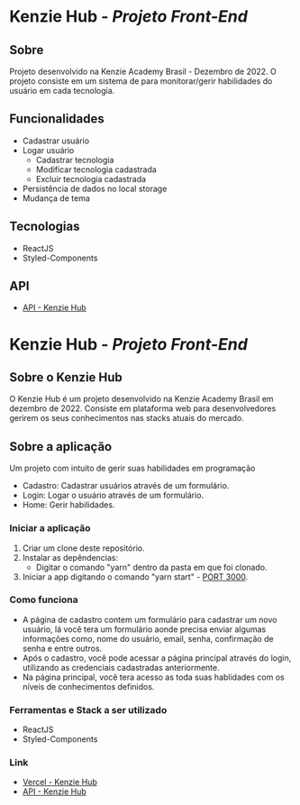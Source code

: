 # Kenzie Hub - _Projeto Front-End_

## Sobre
Projeto desenvolvido na Kenzie Academy Brasil - Dezembro de 2022.
O projeto consiste em um sistema de para monitorar/gerir habilidades do usuário em cada tecnologia.

## Funcionalidades
- Cadastrar usuário
- Logar usuário
    -  Cadastrar tecnologia
    -  Modificar tecnologia cadastrada
    -  Excluir tecnologia cadastrada
- Persistência de dados no local storage
- Mudança de tema

## Tecnologias
- ReactJS
- Styled-Components

## API
- [API - Kenzie Hub](https://github.com/leocarlos-dias/kenziehub-api)

# Kenzie Hub - _Projeto Front-End_

## Sobre o Kenzie Hub

O Kenzie Hub é um projeto desenvolvido na Kenzie Academy Brasil em dezembro de 2022. Consiste em plataforma web para desenvolvedores gerirem os seus conhecimentos nas stacks atuais do mercado.

## Sobre a aplicação

Um projeto com intuito de gerir suas habilidades em programação

- Cadastro: Cadastrar usuários através de um formulário.
- Login: Logar o usuário através de um formulário.
- Home: Gerir habilidades.

### Iniciar a aplicação

1. Criar um clone deste repositório.
2. Instalar as depêndencias:
   - Digitar o comando "yarn" dentro da pasta em que foi clonado.
3. Iniciar a app digitando o comando "yarn start" - [PORT 3000](http://localhost:3000/).

### Como funciona

- A página de cadastro contem um formulário para cadastrar um novo usuário, lá você tera um formulário aonde precisa enviar algumas informações como, nome do usuário, email, senha, confirmação de senha e entre outros.
- Após o cadastro, você pode acessar a página principal através do login, utilizando as credenciais cadastradas anteriormente.
- Na página principal, você tera acesso as toda suas hablidades com os níveis de conhecimentos definidos.

### Ferramentas e Stack a ser utilizado

- ReactJS
- Styled-Components

### Link
- [Vercel - Kenzie Hub](https://kenzie-jga2txjix-leocarlos-dias.vercel.app/login)
- [API - Kenzie Hub](https://github.com/leocarlos-dias/kenziehub-api)

